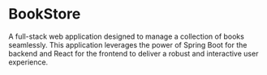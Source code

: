 # BookStore
A full-stack web application designed to manage a collection of books seamlessly. This application leverages the power of Spring Boot for the backend and React for the frontend to deliver a robust and interactive user experience.
